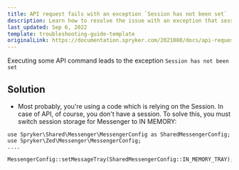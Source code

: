 ```yaml
---
title: API request fails with an exception `Session has not been set`
description: Learn how to resolve the issue with an exception that session has not been set.
last_updated: Sep 6, 2022
template: troubleshooting-guide-template
originalLink: https://documentation.spryker.com/2021080/docs/api-request-fails-exception-session-has-not-been-set
---
```


Executing some API command leads to the exception `Session has not been set`

## Solution

* Most probably, you're using a code which is relying on the Session.
In case of API, of course, you don't have a session.
To solve this, you must switch session storage for Messenger to IN MEMORY:

```
use Spryker\Shared\Messenger\MessengerConfig as SharedMessengerConfig;
use Spryker\Zed\Messenger\MessengerConfig;
....

MessengerConfig::setMessageTray(SharedMessengerConfig::IN_MEMORY_TRAY);

```
